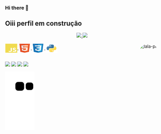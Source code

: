 ### Hi there 👋

<!--
**LaisHott/LaisHott** is a ✨ _special_ ✨ repository because its `README.md` (this file) appears on your GitHub profile.

- 🔭 I’m currently working on ...
- 🌱 I’m currently learning ...
- 👯 I’m looking to collaborate on ...
- ⚡ Fun fact: ...
-->

## Oiii perfil em construção
<div align="center">
  <a href="https://github.com/LaisHott"> 
  <img height="180em" src="https://github-readme-stats.vercel.app/api?username=laishott&show_icons=true&theme=dracula&include_all_commits=true&count_private=true"/>
  <img height="180em" src="https://github-readme-stats.vercel.app/api/top-langs/?username=laishott&layout=compact&langs_count=7&theme=dracula"/>
</div>
<div style="display: inline_block"><br>
  <img align="center" alt="lala-Js" height="30" width="40" src="https://raw.githubusercontent.com/devicons/devicon/master/icons/javascript/javascript-plain.svg">
  <img align="center" alt="lala-HTML" height="30" width="40" src="https://raw.githubusercontent.com/devicons/devicon/master/icons/html5/html5-original.svg">
  <img align="center" alt="lala-CSS" height="30" width="40" src="https://raw.githubusercontent.com/devicons/devicon/master/icons/css3/css3-original.svg">
  <img align="center" alt="lala-Python" height="30" width="40" src="https://raw.githubusercontent.com/devicons/devicon/master/icons/python/python-original.svg">
  <img align="right" alt="lala-pic" height="150" style="border-radius:50px;" src="https://discord.com/channels/@me/697150935075389461/1058827729233006623">
</div>
  
  ##
 
<div> 
  <a href="https://instagram.com/lalacasagrande" target="_blank"><img src="https://img.shields.io/badge/-Instagram-%23E4405F?style=for-the-badge&logo=instagram&logoColor=white" target="_blank"></a>
 <a href="https://discord.gg/wagxzStdcR" target="_blank"><img src="https://img.shields.io/badge/Discord-7289DA?style=for-the-badge&logo=discord&logoColor=white" target="_blank"></a> 
  <a href = "mailto:casagrande.lais@hotmail.com"><img src="https://img.shields.io/badge/-Gmail-%23333?style=for-the-badge&logo=gmail&logoColor=white" target="_blank"></a>
  <a href="https://www.linkedin.com/feed/" target="_blank"><img src="https://img.shields.io/badge/-LinkedIn-%230077B5?style=for-the-badge&logo=linkedin&logoColor=white" target="_blank"></a> 
 
  ![Snake animation](https://github.com/rafaballerini/rafaballerini/blob/output/github-contribution-grid-snake.svg)
 
</div>
